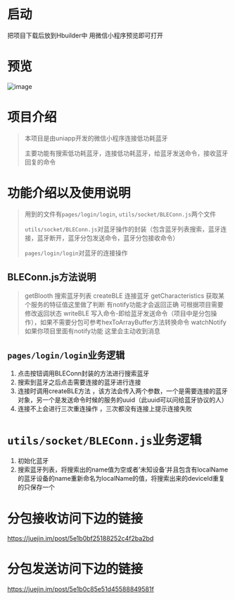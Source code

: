 <!--
 * @Descripttion: 
 * @version: 
 * @Author: zml
 * @Date: 2020-11-19 10:52:43
 * @LastEditors: zml
 * @LastEditTime: 2020-11-19 11:18:18
-->
# 启动

把项目下载后放到Hbuilder中 用微信小程序预览即可打开

# 预览


![image](https://github.com/menglin1997/BLEConn/blob/master/static/1.gif)


# 项目介绍

> 本项目是由uniapp开发的微信小程序连接低功耗蓝牙
>
> 主要功能有搜索低功耗蓝牙，连接低功耗蓝牙，给蓝牙发送命令，接收蓝牙回复的命令

# 功能介绍以及使用说明

> 用到的文件有`pages/login/login`, `utils/socket/BLEConn.js`两个文件
>
> `utils/socket/BLEConn.js`对蓝牙操作的封装（包含蓝牙列表搜索，蓝牙连接，蓝牙断开，蓝牙分包发送命令，蓝牙分包接收命令）
>
> `pages/login/login`对蓝牙的连接操作

## BLEConn.js方法说明
> getBlooth 搜索蓝牙列表
> createBLE 连接蓝牙
> getCharacteristics 获取某个服务的特征值这里做了判断 有notify功能才会返回正确 可根据项目需要修改返回状态
> writeBLE 写入命令-即给蓝牙发送命令（项目中是分包操作），如果不需要分包可参考hexToArrayBuffer方法转换命令
> watchNotify 如果你项目里面有notify功能  这里会主动收到消息 

## `pages/login/login`业务逻辑

1. 点击按钮调用BLEConn封装的方法进行搜索蓝牙
2. 搜索到蓝牙之后点击需要连接的蓝牙进行连接
3. 连接时调用createBLE方法 ，该方法会传入两个参数，一个是需要连接的蓝牙对象，另一个是发送命令时候的服务的uuid（此uuid可以问给蓝牙协议的人）
4. 连接不上会进行三次重连操作 ，三次都没有连接上提示连接失败

# `utils/socket/BLEConn.js`业务逻辑

1. 初始化蓝牙
2. 搜索蓝牙列表，将搜索出的name值为空或者’未知设备‘并且包含有localName的蓝牙设备的name重新命名为localName的值，将搜索出来的deviceId重复的只保存一个

# 分包接收访问下边的链接

https://juejin.im/post/5e1b0bf25188252c4f2ba2bd

# 分包发送访问下边的链接

https://juejin.im/post/5e1b0c85e51d45588849581f
